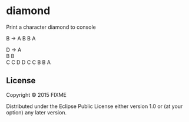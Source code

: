 # diamond

Print a character diamond to console

B ->   A
      B B
       A 

D ->     A   
        B B  
       C   C
      D     D
       C   C
        B B
         A

## License

Copyright © 2015 FIXME

Distributed under the Eclipse Public License either version 1.0 or (at
your option) any later version.
